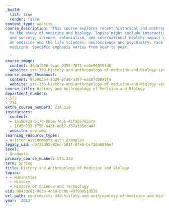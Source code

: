 ```yaml
---
_build:
  list: true
  render: false
content_type: website
course_description: 'This course explores recent historical and anthropological approaches
  to the study of medicine and biology. Topics might include interaction of disease
  and society; science, colonialism, and international health; impact of new technologies
  on medicine and the life sciences; neuroscience and psychiatry; race, biology and
  medicine. Specific emphasis varies from year to year.

  '
course_image:
  content: 40daf396-3cac-9355-7871-ea6e96019fd6
  website: sts-330-history-and-anthropology-of-medicine-and-biology-spring-2013
course_image_thumbnail:
  content: 87b003a4-1d20-6fa8-a367-ea187db890fa
  website: sts-330-history-and-anthropology-of-medicine-and-biology-spring-2013
course_title: History and Anthropology of Medicine and Biology
department_numbers:
- STS
- 21A
extra_course_numbers: 21A.319
instructors:
  content:
  - 1619043a-517d-06ae-7e56-41fab57835ca
  - 1f85d233-f756-a43f-ed17-f57a335ec447
  website: ocw-www
learning_resource_types:
- Written Assignments with Examples
legacy_uid: d072cd95-92ec-501f-8fe8-bcf20a0896ef
level:
- Graduate
primary_course_number: STS.330
term: Spring
title: History and Anthropology of Medicine and Biology
topics:
- - Humanities
  - History
  - History of Science and Technology
uid: 0843dc83-9e3a-4c89-bc0b-49f99eb1d528
url_path: courses/sts-330-history-and-anthropology-of-medicine-and-biology-spring-2013
year: '2013'
---
```

